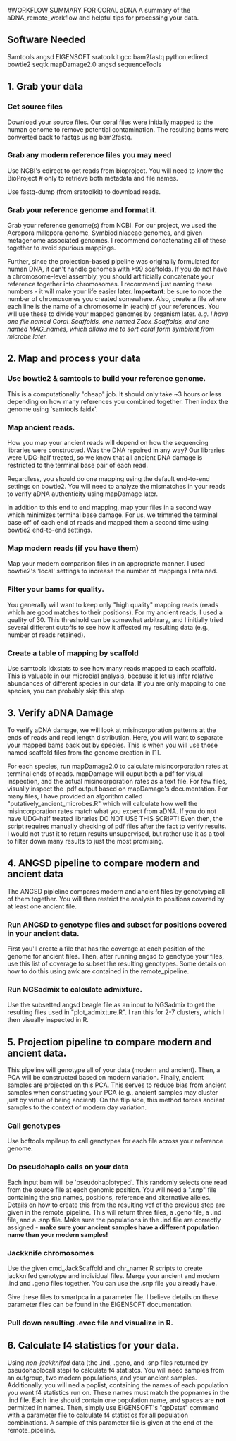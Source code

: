 #WORKFLOW SUMMARY FOR CORAL aDNA
A summary of the aDNA_remote_workflow and helpful tips for processing your data.

## Software Needed
Samtools
angsd
EIGENSOFT
sratoolkit
gcc
bam2fastq
python
edirect
bowtie2
seqtk
mapDamage2.0
angsd
sequenceTools


## 1. Grab your data

### Get source files
Download your source files. Our coral files were initially mapped to the human genome to remove potential contamination. The resulting bams were converted back to fastqs using bam2fastq.

### Grab any modern reference files you may need
Use NCBI's edirect to get reads from bioproject. You will need to know the BioProject # only to retrieve both metadata and file names.

Use fastq-dump (from sratoolkit) to download reads.

### Grab your reference genome and format it.
Grab your reference genome(s) from NCBI. For our project, we used the Acropora millepora genome, Symbiodiniaceae genomes, and given metagenome associated genomes. I recommend concatenating all of these together to avoid spurious mappings.

Further, since the projection-based pipeline was originally formulated for human DNA, it can't handle genomes with >99 scaffolds. If you do not have a chromosome-level assembly, you should artificially concatenate your reference together into chromosomes. I recommend just naming these numbers - it will make your life easier later. **Important**: be sure to note the number of chromosomes you created somewhere. Also, create a file where each line is the name of a chromosome in (each) of your references. You will use these to divide your mapped genomes by organism later. *e.g. I have one file named Coral_Scaffolds, one named Zoox_Scaffolds, and one named MAG_names, which allows me to sort coral form symbiont from microbe later.*

## 2. Map and process your data

### Use bowtie2  & samtools to build your reference genome.
This is a computationally "cheap" job. It should only take ~3 hours or less depending on how many references you combined together. Then index the genome using 'samtools faidx'.

### Map ancient reads.
How you map your ancient reads will depend on how the sequencing libraries were constructed. Was the DNA repaired in any way? Our libraries were UDG-half treated, so we know that all ancient DNA damage is restricted to the terminal base pair of each read.

Regardless, you should do one mapping using the default end-to-end settings on bowtie2. You will need to analyze the mismatches in your reads to verify aDNA authenticity using mapDamage later.

In addition to this end to end mapping, map your files in a second way which minimizes terminal base damage. For us, we trimmed the terminal base off of each end of reads and mapped them a second time using bowtie2 end-to-end settings.

### Map modern reads (if you have them)
Map your modern comparison files in an appropriate manner. I used bowtie2's 'local' settings to increase the number of mappings I retained.

### Filter your bams for quality.
You generally will want to keep only "high quality" mapping reads (reads which are good matches to their positions). For my ancient reads, I used a quality of 30. This threshold can be somewhat arbitrary, and I initially tried several different cutoffs to see how it affected my resulting data (e.g., number of reads retained).

### Create a table of mapping by scaffold
Use samtools idxstats to see how many reads mapped to each scaffold. This is valuable in our microbial analysis, because it let us infer relative abundances of different species in our data. If you are only mapping to one species, you can probably skip this step.

## 3. Verify aDNA Damage
To verify aDNA damage, we will look at misincorporation patterns at the ends of reads and read length distribution. Here, you will want to separate your mapped bams back out by species. This is when you will use those named scaffold files from the genome creation in [1].

For each species, run mapDamage2.0 to calculate misincorporation rates at terminal ends of reads. mapDamage will ouput both a pdf for visual inspection, and the actual misincorporation rates as a text file. For few files, visually inspect the .pdf output based on mapDamage's documentation. For many files, I have provided an algorithm called "putatively_ancient_microbes.R" which will calculate how well the misincorporation rates match what you expect from aDNA. If you do not have UDG-half treated libraries DO NOT USE THIS SCRIPT! Even then, the script requires manually checking of pdf files after the fact to verify results. I would not trust it to return results unsupervised, but rather use it as a tool to filter down many results to just the most promising.

## 4. ANGSD pipeline to compare modern and ancient data
The ANGSD pipleline compares modern and ancient files by genotyping all of them together. You will then restrict the analysis to positions covered by at least one ancient file.

### Run ANGSD to genotype files and subset for positions covered in your ancient data.
First you'll create a file that has the coverage at each position of the genome for ancient files. Then, after running angsd to genotype your files, use this list of coverage to subset the resulting genotypes. Some details on how to do this using awk are contained in the remote_pipeline.

### Run NGSadmix to calculate admixture.
Use the subsetted angsd beagle file as an input to NGSadmix to get the resulting files used in "plot_admixture.R". I ran this for 2-7 clusters, which I then visually inspected in R.

## 5. Projection pipeline to compare modern and ancient data.
This pipeline will genotype all of your data (modern and ancient). Then, a PCA will be constructed based on modern variation. Finally, ancient samples are projected on this PCA. This serves to reduce bias from ancient samples when constructing your PCA (e.g., ancient samples may cluster just by virtue of being ancient). On the flip side, this method forces ancient samples to the context of modern day variation.


### Call genotypes
Use bcftools mpileup to call genotypes for each file across your reference genome.

### Do pseudohaplo calls on your data
Each input bam will be 'pseudohaplotyped'. This randomly selects one read from the source file at each genomic position. You will need a ".snp" file containing the snp names, positions, reference and alternative alleles. Details on how to create this from the resulting vcf  of the previous step are given in the remote_pipeline. This will return three files, a .geno file, a .ind file, and a .snp file. Make sure the populations in the .ind file are correctly assigned - **make sure your ancient samples have a different population name than your modern samples!**

### Jackknife chromosomes
Use the given cmd_JackScaffold and chr_namer R scripts to create jackknifed genotype and individual files. Merge your ancient and modern .ind and .geno files together. You can use the .snp file you already have.

Give these files to smartpca in a parameter file. I believe details on these parameter files can be found in the EIGENSOFT documentation.

### Pull down resulting .evec file and visualize in R.

## 6. Calculate f4 statistics for your data.

Using _non-jackknifed_ data (the .ind, .geno, and .snp files returned by pseudohaplocall step) to calculate f4 statistcs. You will need samples from an outgroup, two modern populations, and your ancient samples. Additionally, you will ned a poplist, containing the names of each population you want f4 statistics run on. These names must match the popnames in the .ind file. Each line should contain one population name, and spaces are __not__ permitted in names. Then, simply use EIGENSOFT's "qpDstat" command with a parameter file to calculate f4 statistics for all population combinations. A sample of this parameter file is given at the end of the remote_pipeline. 
